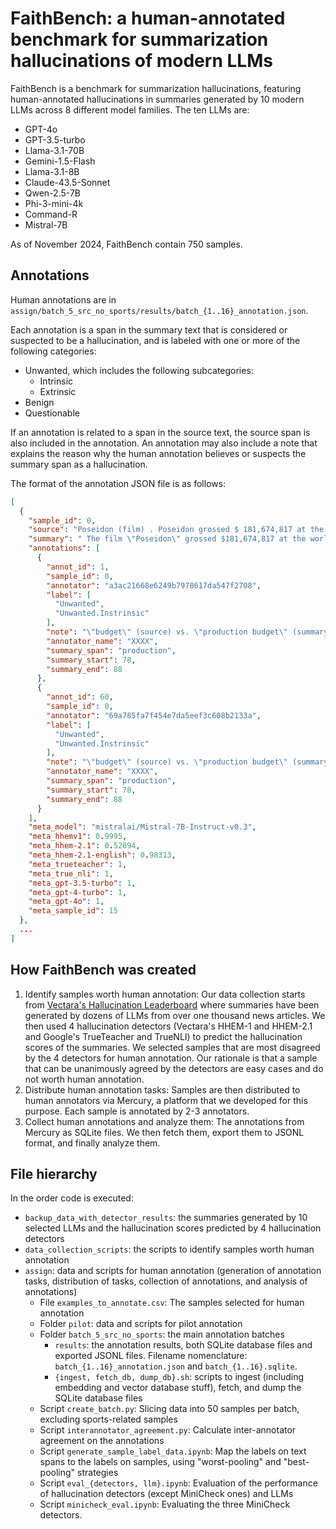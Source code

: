 # FaithBench: a human-annotated benchmark for summarization hallucinations of modern LLMs

FaithBench is a benchmark 
for summarization hallucinations, featuring human-annotated hallucinations in summaries generated 
by 10 modern LLMs across 8 different model families. The ten LLMs are:
* GPT-4o
* GPT-3.5-turbo
* Llama-3.1-70B
* Gemini-1.5-Flash
* Llama-3.1-8B
* Claude-43.5-Sonnet
* Qwen-2.5-7B
* Phi-3-mini-4k
* Command-R
* Mistral-7B

As of November 2024, FaithBench contain 750 samples. 

## Annotations

Human annotations are in `assign/batch_5_src_no_sports/results/batch_{1..16}_annotation.json`. 

Each annotation is a span in the summary text that is considered or suspected to be a hallucination, and is labeled with one or more of the following categories:
* Unwanted, which includes the following subcategories:
  * Intrinsic
  * Extrinsic
* Benign 
* Questionable

If an annotation is related to a span in the source text, the source span is also included in the annotation. An annotation may also include a note that explains the reason why the human annotation believes or suspects the summary span as a hallucination.

The format of the annotation JSON file is as follows:

```json
[
  {
    "sample_id": 0,
    "source": "Poseidon (film) . Poseidon grossed $ 181,674,817 at the worldwide box office on a budget of $ 160 million .",
    "summary": " The film \"Poseidon\" grossed $181,674,817 at the worldwide box office, with a production budget of $160 million.",
    "annotations": [
      {
        "annot_id": 1,
        "sample_id": 0,
        "annotator": "a3ac21668e6249b7978617da547f2708",
        "label": [
          "Unwanted",
          "Unwanted.Instrinsic"
        ],
        "note": "\"budget\" (source) vs. \"production budget\" (summary)\nThe budget for a movie may also include non-production budget such as distribution, advertising. ",
        "annotator_name": "XXXX",
        "summary_span": "production",
        "summary_start": 78,
        "summary_end": 88
      },
      {
        "annot_id": 60,
        "sample_id": 0,
        "annotator": "69a785fa7f454e7da5eef3c608b2133a",
        "label": [
          "Unwanted",
          "Unwanted.Instrinsic"
        ],
        "note": "\"budget\" (source) vs. \"production budget\" (summary) The budget for a movie may also include non-production budget such as distribution, advertising. ",
        "annotator_name": "XXXX",
        "summary_span": "production",
        "summary_start": 78,
        "summary_end": 88
      }
    ],
    "meta_model": "mistralai/Mistral-7B-Instruct-v0.3",
    "meta_hhemv1": 0.9995,
    "meta_hhem-2.1": 0.52694,
    "meta_hhem-2.1-english": 0.98313,
    "meta_trueteacher": 1,
    "meta_true_nli": 1,
    "meta_gpt-3.5-turbo": 1,
    "meta_gpt-4-turbo": 1,
    "meta_gpt-4o": 1,
    "meta_sample_id": 15
  },
  ...
]
```

## How FaithBench was created

1. Identify samples worth human annotation: Our data collection starts from [Vectara's Hallucination Leaderboard](https://github.com/vectara/hallucination-leaderboard) where summaries have been generated by dozens of LLMs from over one thousand news articles. We then used 4 hallucination detectors (Vectara's HHEM-1 and HHEM-2.1 and Google's TrueTeacher and TrueNLI) to predict the hallucination scores of the summaries. We selected samples that are most disagreed by the 4 detectors for human annotation. Our rationale is that a sample that can be unanimously agreed by the detectors are easy cases and do not worth human annotation.
2. Distribute human annotation tasks: Samples are then distributed to human annotators via Mercury, a platform that we developed for this purpose. Each sample is annotated by 2-3 annotators. 
3. Collect human annotations and analyze them: The annotations from Mercury as SQLite files. We then fetch them, export them to JSONL format, and finally analyze them. 


## File hierarchy

In the order code is executed: 

* `backup_data_with_detector_results`: the summaries generated by 10 selected LLMs and the hallucination scores predicted by 4 hallucination detectors
* `data_collection_scripts`: the scripts to identify samples worth human annotation
* `assign`: data and scripts for human annotation (generation of annotation tasks, distribution of tasks, collection of annotations, and analysis of annotations)
  * File `examples_to_annotate.csv`: The samples selected for human annotation
  * Folder `pilot`: data and scripts for pilot annotation
  * Folder `batch_5_src_no_sports`: the main annotation batches
    *  `results`: the annotation results, both SQLite database files and exported JSONL files. Filename nomenclature: `batch_{1..16}_annotation.json` and `batch_{1..16}.sqlite`.
    *  `{ingest, fetch_db, dump_db}.sh`: scripts to ingest (including embedding and vector database stuff), fetch, and dump the SQLite database files
  * Script `create_batch.py`: Slicing data into 50 samples per batch, excluding sports-related samples
  * Script `interannotator_agreement.py`: Calculate inter-annotator agreement on the annotations
  * Script `generate_sample_label_data.ipynb`: Map the labels on text spans to the labels on samples, using "worst-pooling" and "best-pooling" strategies
  * Script `eval_{detectors, llm}.ipynb`: Evaluation of the performance of hallucination detectors (except MiniCheck ones) and LLMs
  * Script `minicheck_eval.ipynb`: Evaluating the three MiniCheck detectors. 
```